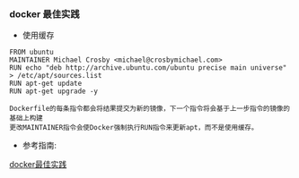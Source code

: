 ### docker 最佳实践

* 使用缓存
```text
FROM ubuntu
MAINTAINER Michael Crosby <michael@crosbymichael.com>
RUN echo "deb http://archive.ubuntu.com/ubuntu precise main universe" > /etc/apt/sources.list
RUN apt-get update
RUN apt-get upgrade -y

```
```text
Dockerfile的每条指令都会将结果提交为新的镜像，下一个指令将会基于上一步指令的镜像的基础上构建
更改MAINTAINER指令会使Docker强制执行RUN指令来更新apt，而不是使用缓存。
```




* 参考指南:

[docker最佳实践](https://blog.docker.com/2019/07/intro-guide-to-dockerfile-best-practices/)